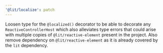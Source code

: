 ```yaml
---
'@lit/localize': patch
---
```


Loosen type for the `@localized()` decorator to be able to decorate any `ReactiveControllerHost` which also alleviates type errors that could arise with multiple copies of `@lit/reactive-element` present in the project. Also remove dependency on `@lit/reactive-element` as it is already covered by the `lit` dependency.
